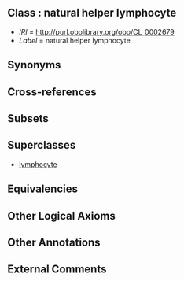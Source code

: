 
## Class : natural helper lymphocyte

 * *IRI* = http://purl.obolibrary.org/obo/CL_0002679
 * *Label* = natural helper lymphocyte

## Synonyms


## Cross-references


## Subsets


## Superclasses

 * [lymphocyte](../../CL/42/CL_0000542.md)

## Equivalencies


## Other Logical Axioms


## Other Annotations


## External Comments

